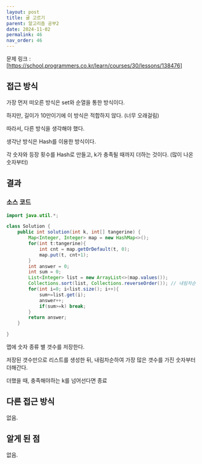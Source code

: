 ```yaml
---
layout: post
title: 귤 고르기
parent: 알고리즘 공부2
date: 2024-11-02
permalink: 46
nav_order: 46
---
```


문제 링크 : [https://school.programmers.co.kr/learn/courses/30/lessons/138476]

## 접근 방식

가장 먼저 떠오른 방식은 set와 순열을 통한 방식이다.

하지만, 길이가 10만이기에 이 방식은 적합하지 않다. (너무 오래걸림)

따라서, 다른 방식을 생각해야 했다.

생각난 방식은 Hash를 이용한 방식이다.

각 숫자와 등장 횟수를 Hash로 만들고, k가 충족될 때까지 더하는 것이다. (많이 나온 숫자부터)

## 결과

### 소스 코드

```java
import java.util.*;

class Solution {
    public int solution(int k, int[] tangerine) {
        Map<Integer, Integer> map = new HashMap<>();
        for(int t:tangerine){
            int cnt = map.getOrDefault(t, 0);
            map.put(t, cnt+1);
        }
        int answer = 0;
        int sum = 0;
        List<Integer> list = new ArrayList<>(map.values());
        Collections.sort(list, Collections.reverseOrder()); // 내림차순
        for(int i=0; i<list.size(); i++){
            sum+=list.get(i);
            answer++;
            if(sum>=k) break;
        }
        return answer;
    }

}
```

맵에 숫자 종류 별 갯수를 저장한다.

저장된 갯수만으로 리스트를 생성한 뒤, 내림차순하여 가장 많은 갯수를 가진 숫자부터 더해간다.

더했을 때, 충족해야하는 k를 넘어선다면 종료

## 다른 접근 방식

없음.

## 알게 된 점

없음.

[https://school.programmers.co.kr/learn/courses/30/lessons/138476]: https://school.programmers.co.kr/learn/courses/30/lessons/138476
